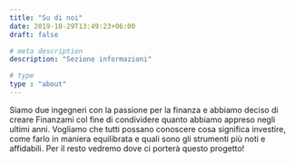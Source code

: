 ```yaml
---
title: "Su di noi"
date: 2019-10-29T13:49:23+06:00
draft: false

# meta description
description: "Sezione informazioni"

# type
type : "about"
---
```


Siamo due ingegneri con la passione per la finanza e abbiamo deciso di creare Finanzami col fine di condividere quanto abbiamo appreso negli ultimi anni. Vogliamo che tutti possano conoscere cosa significa investire, come farlo in maniera equilibrata e quali sono gli strumenti più noti e affidabili.
Per il resto vedremo dove ci porterà questo progetto!